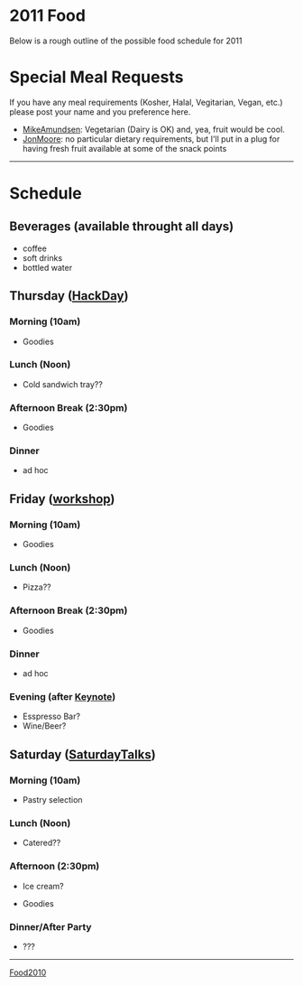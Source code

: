 # 2011 Food #

Below is a rough outline of the possible food schedule for 2011

# Special Meal Requests #
If you have any meal requirements (Kosher, Halal, Vegitarian, Vegan, etc.) please post your name and you preference here.

  * [MikeAmundsen](MikeAmundsen.md): Vegetarian (Dairy is OK) and, yea, fruit would be cool.
  * [JonMoore](JonMoore.md): no particular dietary requirements, but I'll put in a plug for having fresh fruit available at some of the snack points


---

# Schedule #

## Beverages (available throught all days) ##
  * coffee
  * soft drinks
  * bottled water

## Thursday ([HackDay](HackDay.md)) ##

### Morning (10am) ###
  * Goodies

### Lunch (Noon) ###
  * Cold sandwich tray??

### Afternoon Break (2:30pm) ###
  * Goodies

### Dinner ###
  * ad hoc

## Friday ([workshop](workshop.md)) ##

### Morning (10am) ###
  * Goodies

### Lunch (Noon) ###
  * Pizza??

### Afternoon Break (2:30pm) ###
  * Goodies

### Dinner ###
  * ad hoc

### Evening (after [Keynote](Keynote.md)) ###
  * Esspresso Bar?
  * Wine/Beer?

## Saturday ([SaturdayTalks](SaturdayTalks.md)) ##

### Morning (10am) ###
  * Pastry selection

### Lunch (Noon) ###
  * Catered??

### Afternoon (2:30pm) ###
  * Ice cream?

  * Goodies

### Dinner/After Party ###
  * ???


---


[Food2010](Food2010.md)
